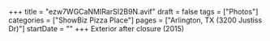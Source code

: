 +++
title = "ezw7WGCaNMIRarSI2B9N.avif"
draft = false
tags = ["Photos"]
categories = ["ShowBiz Pizza Place"]
pages = ["Arlington, TX (3200 Justiss Dr)"]
startDate = ""
+++
Exterior after closure (2015)
